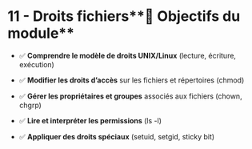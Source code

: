 # 11 - Droits fichiers**🎯 Objectifs du module**


- ✅ **Comprendre le modèle de droits UNIX/Linux** (lecture, écriture, exécution)



- ✅ **Modifier les droits d’accès** sur les fichiers et répertoires (chmod)



- ✅ **Gérer les propriétaires et groupes** associés aux fichiers (chown, chgrp)



- ✅ **Lire et interpréter les permissions** (ls -l)



- ✅ **Appliquer des droits spéciaux** (setuid, setgid, sticky bit)
